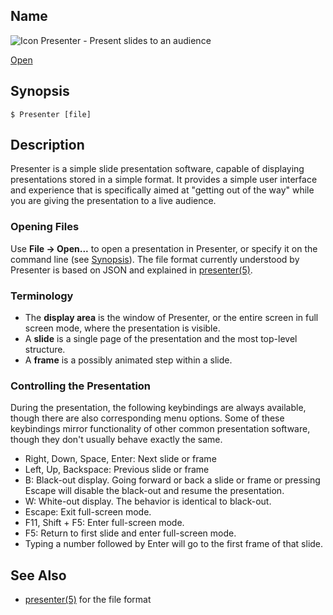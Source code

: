 ## Name

![Icon](/res/icons/16x16/app-presenter.png) Presenter - Present slides to an audience

[Open](file:///bin/Presenter)

## Synopsis

```**sh
$ Presenter [file]
```

## Description

Presenter is a simple slide presentation software, capable of displaying presentations stored in a simple format. It provides a simple user interface and experience that is specifically aimed at "getting out of the way" while you are giving the presentation to a live audience.

### Opening Files

Use **File -> Open...** to open a presentation in Presenter, or specify it on the command line (see [Synopsis](#synopsis)). The file format currently understood by Presenter is based on JSON and explained in [presenter(5)](help://man/5/presenter).

### Terminology

-   The **display area** is the window of Presenter, or the entire screen in full screen mode, where the presentation is visible.
-   A **slide** is a single page of the presentation and the most top-level structure.
-   A **frame** is a possibly animated step within a slide.

### Controlling the Presentation

During the presentation, the following keybindings are always available, though there are also corresponding menu options. Some of these keybindings mirror functionality of other common presentation software, though they don't usually behave exactly the same.

-   Right, Down, Space, Enter: Next slide or frame
-   Left, Up, Backspace: Previous slide or frame
-   B: Black-out display. Going forward or back a slide or frame or pressing Escape will disable the black-out and resume the presentation.
-   W: White-out display. The behavior is identical to black-out.
-   Escape: Exit full-screen mode.
-   F11, Shift + F5: Enter full-screen mode.
-   F5: Return to first slide and enter full-screen mode.
-   Typing a number followed by Enter will go to the first frame of that slide.

## See Also

-   [presenter(5)](help://man/5/presenter) for the file format
